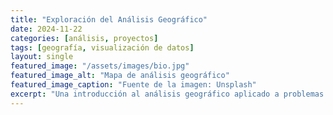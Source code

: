 ```yaml
---
title: "Exploración del Análisis Geográfico"
date: 2024-11-22
categories: [análisis, proyectos]
tags: [geografía, visualización de datos]
layout: single
featured_image: "/assets/images/bio.jpg"
featured_image_alt: "Mapa de análisis geográfico"
featured_image_caption: "Fuente de la imagen: Unsplash"
excerpt: "Una introducción al análisis geográfico aplicado a problemas urbanos."
---
```

